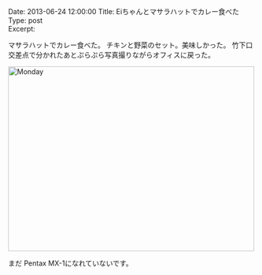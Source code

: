 Date: 2013-06-24 12:00:00
Title: Eiちゃんとマサラハットでカレー食べた
Type: post  
Excerpt:   

マサラハットでカレー食べた。 チキンと野菜のセット。美味しかった。
竹下口交差点で分かれたあとぷらぷら写真撮りながらオフィスに戻った。

<a href="http://www.flickr.com/photos/hdknr/9138706368/" title="Monday by hidelafoglia, on Flickr"><img src="https://farm8.staticflickr.com/7375/9138706368_cea98fd5e3.jpg" width="500" height="375" alt="Monday"></a>

まだ Pentax MX-1になれていないです。